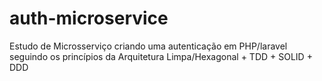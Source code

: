 # auth-microservice
Estudo de Microsserviço criando uma autenticação em PHP/laravel seguindo os princípios da Arquitetura Limpa/Hexagonal + TDD + SOLID + DDD
